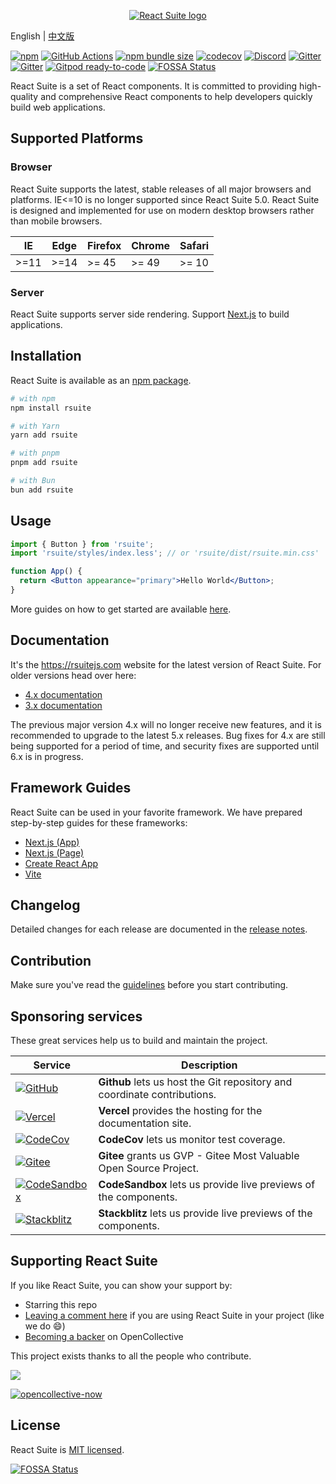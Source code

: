 <p align="center">
  <a href="https://rsuitejs.com" target="_blank" rel="noopener noreferrer">
   <img src="https://user-images.githubusercontent.com/1203827/65102389-7be3f100-d9fd-11e9-859e-ae9617ed2f91.png" alt="React Suite logo">
  </a>
</p>

English | [中文版][readm-cn]

[![npm][npm-svg]][npm-home]
[![GitHub Actions][nodejs-ci-svg]][nodejs-ci]
[![npm bundle size][npm-bundle-size-img]][npm-bundle-size]
[![codecov][codecov-img]][codecov]
[![Discord][discord-svg]][discord-invite]
[![Gitter][gitter-svg]][gitter]
[![Gitter][gitter-cn-svg]][gitter-cn]
[![Gitpod ready-to-code][gitpod-img]][gitpod]
[![FOSSA Status](https://app.fossa.com/api/projects/git%2Bgithub.com%2Frsuite%2Frsuite.svg?type=shield)](https://app.fossa.com/projects/git%2Bgithub.com%2Frsuite%2Frsuite?ref=badge_shield)

React Suite is a set of React components. It is committed to providing high-quality and comprehensive React components to help developers quickly build web applications.

## Supported Platforms

### Browser

React Suite supports the latest, stable releases of all major browsers and platforms. IE<=10 is no longer supported since React Suite 5.0. React Suite is designed and implemented for use on modern desktop browsers rather than mobile browsers.

| IE   | Edge | Firefox | Chrome | Safari |
| ---- | ---- | ------- | ------ | ------ |
| >=11 | >=14 | >= 45   | >= 49  | >= 10  |

### Server

React Suite supports server side rendering. Support [Next.js](https://github.com/vercel/next.js) to build applications.

## Installation

React Suite is available as an [npm package][npm-home].

```bash
# with npm
npm install rsuite

# with Yarn
yarn add rsuite

# with pnpm
pnpm add rsuite

# with Bun
bun add rsuite
```

## Usage

```jsx
import { Button } from 'rsuite';
import 'rsuite/styles/index.less'; // or 'rsuite/dist/rsuite.min.css'

function App() {
  return <Button appearance="primary">Hello World</Button>;
}
```

More guides on how to get started are available [here](https://rsuitejs.com/guide/usage/).

## Documentation

It's the https://rsuitejs.com website for the latest version of React Suite. For older versions head over here:

- [4.x documentation](https://v4.rsuitejs.com/)
- [3.x documentation](https://v3.rsuitejs.com/)

The previous major version 4.x will no longer receive new features,
and it is recommended to upgrade to the latest 5.x releases.
Bug fixes for 4.x are still being supported for a period of time,
and security fixes are supported until 6.x is in progress.

## Framework Guides

React Suite can be used in your favorite framework. We have prepared step-by-step guides for these frameworks:

- [Next.js (App)](https://rsuitejs.com/guide/use-next-app/)
- [Next.js (Page)](https://rsuitejs.com/guide/use-next-pages)
- [Create React App](https://rsuitejs.com/guide/use-with-create-react-app/)
- [Vite](https://rsuitejs.com/guide/use-vite/)

## Changelog

Detailed changes for each release are documented in the [release notes][release-notes].

## Contribution

Make sure you've read the [guidelines][contributing] before you start contributing.

## Sponsoring services

These great services help us to build and maintain the project.

| Service                                         | Description                                                              |
| ----------------------------------------------- | ------------------------------------------------------------------------ |
| [![GitHub][github-logo]][github]                | **Github** lets us host the Git repository and coordinate contributions. |
| [![Vercel][vercel-logo]][vercel]                | **Vercel** provides the hosting for the documentation site.              |
| [![CodeCov][codecov-logo]][codecov]             | **CodeCov** lets us monitor test coverage.                               |
| [![Gitee][gitee-logo]][gitee]                   | **Gitee** grants us GVP - Gitee Most Valuable Open Source Project.       |
| [![CodeSandbox][codesandbox-logo]][codesandbox] | **CodeSandbox** lets us provide live previews of the components.         |
| [![Stackblitz][stackblitz-logo]][stackblitz]    | **Stackblitz** lets us provide live previews of the components.          |

[github]: https://github.com/
[github-logo]: https://avatars.githubusercontent.com/u/9919?s=32&v=4
[vercel]: https://vercel.com/
[vercel-logo]: https://avatars.githubusercontent.com/u/14985020?s=32&v=4
[codecov]: https://about.codecov.io/
[codecov-logo]: https://avatars.githubusercontent.com/u/8226205?s=32&v=4
[gitee]: https://gitee.com/
[gitee-logo]: https://gitee.com/static/images/logo-en.svg
[codesandbox]: https://codesandbox.io/
[codesandbox-logo]: https://avatars.githubusercontent.com/u/32880324?s=32&v=4
[stackblitz]: https://stackblitz.com/
[stackblitz-logo]: https://avatars.githubusercontent.com/u/28635252?s=32&v=4

## Supporting React Suite

If you like React Suite, you can show your support by:

- Starring this repo
- [Leaving a comment here][issues-11] if you are using React Suite in your project (like we do :smile:)
- [Becoming a backer][opencollective-home] on OpenCollective

This project exists thanks to all the people who contribute.

<a href="https://github.com/rsuite/rsuite/graphs/contributors" target="_blank">
  <img src="https://contrib.rocks/image?repo=rsuite/rsuite&max=600" />
</a>

[![opencollective-now][opencollective-svg]][opencollective-home]

## License

React Suite is [MIT licensed][license].

[readm-cn]: https://github.com/rsuite/rsuite/blob/main/README_zh.md
[npm-svg]: https://img.shields.io/npm/v/rsuite
[npm-home]: https://www.npmjs.com/package/rsuite
[npm-bundle-size-img]: https://badgen.net/bundlephobia/minzip/rsuite?icon=npm
[npm-bundle-size]: https://bundlephobia.com/package/rsuite
[nodejs-ci-svg]: https://github.com/rsuite/rsuite/workflows/Node.js%20CI/badge.svg
[nodejs-ci]: https://github.com/rsuite/rsuite/actions/workflows/nodejs-ci.yml?query=branch%3Amain+workflow%3A%22Node.js+CI%22
[discord-svg]: https://img.shields.io/badge/Discord-Join%20chat%20%E2%86%92-738bd7.svg
[discord-invite]: https://discord.gg/R8mnjwh
[release-notes]: https://github.com/rsuite/rsuite/releases
[contributing]: https://github.com/rsuite/rsuite/blob/main/CONTRIBUTING.md
[issues-11]: https://github.com/rsuite/rsuite/issues/11
[opencollective-svg]: https://opencollective.com/rsuite/tiers/backer.svg?avatarHeight=36
[opencollective-home]: https://opencollective.com/rsuite
[license]: https://github.com/rsuite/rsuite/blob/main/LICENSE
[gitter]: https://gitter.im/rsuite/rsuite?utm_source=badge&utm_medium=badge&utm_campaign=pr-badge
[gitter-svg]: https://img.shields.io/gitter/room/rsuite/rsuite?label=chat-english
[gitter-cn]: https://gitter.im/rsuite/rsuite-CN?utm_source=badge&utm_medium=badge&utm_campaign=pr-badge
[gitter-cn-svg]: https://img.shields.io/gitter/room/rsuite/rsuite?label=chat-chinese
[codecov]: https://codecov.io/gh/rsuite/rsuite
[codecov-img]: https://codecov.io/gh/rsuite/rsuite/branch/main/graph/badge.svg?token=HGeKd0BD3t
[gitpod]: https://gitpod.io/#https://github.com/rsuite/rsuite
[gitpod-img]: https://img.shields.io/badge/Gitpod-ready--to--code-blue?logo=gitpod


[![FOSSA Status](https://app.fossa.com/api/projects/git%2Bgithub.com%2Frsuite%2Frsuite.svg?type=large)](https://app.fossa.com/projects/git%2Bgithub.com%2Frsuite%2Frsuite?ref=badge_large)